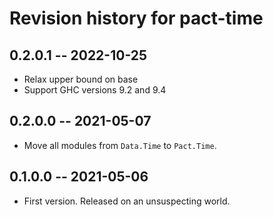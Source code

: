 # Revision history for pact-time

## 0.2.0.1 -- 2022-10-25

*   Relax upper bound on base
*   Support GHC versions 9.2 and 9.4

## 0.2.0.0 -- 2021-05-07

*   Move all modules from `Data.Time` to `Pact.Time`.

## 0.1.0.0 -- 2021-05-06

*   First version. Released on an unsuspecting world.
